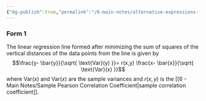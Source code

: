 ```yaml
---
{"dg-publish":true,"permalink":"/6-main-notes/alternative-expressions-for-the-linear-regression-line/","tags":["regression","info"]}
---
```


### Form 1

The linear regression line formed after minimizing the sum of squares of the vertical distances of the data points from the line is given by
$$\frac{y- \bar{y}}{\sqrt{ \text{Var}(y) }}= r(x,y) \frac{x- \bar{x}}{\sqrt{ \text{Var}(x) }}$$
where $\text{Var}(x)$ and $\text{Var}(x)$ are the sample variances and $r(x,y)$ is the [[6 - Main Notes/Sample Pearson Correlation Coefficient\|sample correlation coefficient]].
